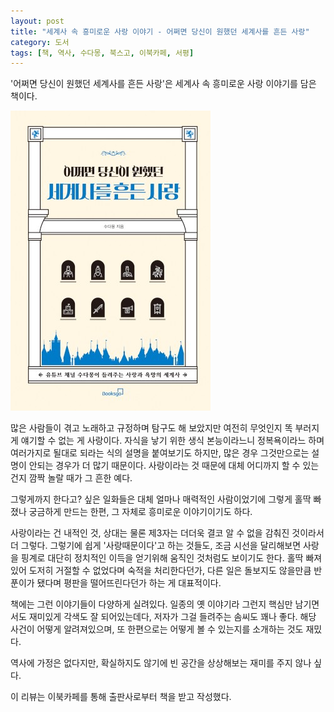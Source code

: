 ```yaml
---
layout: post
title: "세계사 속 흥미로운 사랑 이야기 - 어쩌면 당신이 원했던 세계사를 흔든 사랑"
category: 도서
tags: [책, 역사, 수다몽, 북스고, 이북카페, 서평]
---
```


'어쩌면 당신이 원했던 세계사를 흔든 사랑'은
세계사 속 흥미로운 사랑 이야기를 담은 책이다.

![표지](/images/book/love-that-shook-the-world-history-book-h480.jpg)

많은 사람들이 겪고 노래하고 규정하며 탐구도 해 보았지만
여전히 무엇인지 똑 부러지게 얘기할 수 없는 게 사랑이다.
자식을 낳기 위한 생식 본능이라느니 정복욕이라느 하며
여러가지로 될대로 되라는 식의 설명을 붙여보기도 하지만,
많은 경우 그것만으로는 설명이 안되는 경우가 더 많기 때문이다.
사랑이라는 것 때문에 대체 어디까지 할 수 있는건지 깜짝 놀랄 때가 그 흔한 예다.

그렇게까지 한다고? 싶은 일화들은
대체 얼마나 매력적인 사람이었기에 그렇게 홀딱 빠졌나 궁금하게 만드는 한편,
그 자체로 흥미로운 이야기이기도 하다.

사랑이라는 건 내적인 것, 상대는 물론 제3자는 더더욱 결코 알 수 없을 감춰진 것이라서 더 그렇다.
그렇기에 쉽게 '사랑때문이다'고 하는 것들도,
조금 시선을 달리해보면 사랑을 핑계로 대단히 정치적인 이득을 얻기위해 움직인 것처럼도 보이기도 한다.
홀딱 빠져있어 도저히 거절할 수 없었다며 숙적을 처리한다던가,
다른 일은 돌보지도 않을만큼 반푼이가 됐다며 평판을 떨어뜨린다던가 하는 게 대표적이다.

책에는 그런 이야기들이 다양하게 실려있다.
일종의 옛 이야기라 그런지 핵심만 남기면서도 재미있게 각색도 잘 되어있는데다,
저자가 그걸 들려주는 솜씨도 꽤나 좋다.
해당 사건이 어떻게 알려져있으며, 또 한편으로는 어떻게 볼 수 있는지를 소개하는 것도 재밌다.

역사에 가정은 없다지만,
확실하지도 않기에 빈 공간을 상상해보는 재미를 주지 않나 싶다.



<div class="im im-info">
이 리뷰는 이북카페를 통해 출판사로부터 책을 받고 작성했다.
</div>

